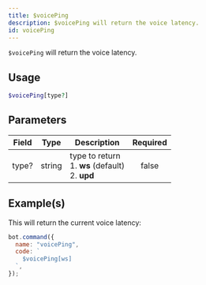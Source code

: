 ```yaml
---
title: $voicePing
description: $voicePing will return the voice latency.
id: voicePing
---
```


`$voicePing` will return the voice latency.

## Usage

```php
$voicePing[type?]
```

## Parameters

| Field | Type   | Description                                                 | Required |
| ----- | ------ | ----------------------------------------------------------- | :------: |
| type? | string | type to return <br /> 1. **ws** (default) <br /> 2. **upd** |  false   |

## Example(s)

This will return the current voice latency:

```javascript
bot.command({
  name: "voicePing",
  code: `
    $voicePing[ws]
  `,
});
```
